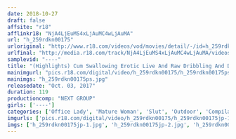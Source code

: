 ```yaml
---
date: 2018-10-27
draft: false
affsite: "r18"
afflinkr18: "NjA4LjEuMS4xLjAuMC4wLjAuMA"
url: "h_259rdkn00175"
urloriginal: "http://www.r18.com/videos/vod/movies/detail/-/id=h_259rdkn00175"
urlfinal: "http://media.r18.com/track/NjA4LjEuMS4xLjAuMC4wLjAuMA/videos/vod/movies/detail/-/id=h_259rdkn00175"
samplevid: "----"
title: "(Highlights) Cum Swallowing Erotic Live And Raw Dribbling And Dripping Sex 120 Minutes!"
mainimgurl: "pics.r18.com/digital/video/h_259rdkn00175/h_259rdkn00175ps.jpg"
mainimgs: "h_259rdkn00175ps.jpg"
releasedate: "Oct. 03, 2017"
duration: 119
productioncomp: "NEXT GROUP"
girls: ['----']
categories: ['Office Lady', 'Mature Woman', 'Slut', 'Outdoor', 'Compilation']
imgurls: ['pics.r18.com/digital/video/h_259rdkn00175/h_259rdkn00175jp-1.jpg', 'pics.r18.com/digital/video/h_259rdkn00175/h_259rdkn00175jp-2.jpg', 'pics.r18.com/digital/video/h_259rdkn00175/h_259rdkn00175jp-3.jpg', 'pics.r18.com/digital/video/h_259rdkn00175/h_259rdkn00175jp-4.jpg', 'pics.r18.com/digital/video/h_259rdkn00175/h_259rdkn00175jp-5.jpg', 'pics.r18.com/digital/video/h_259rdkn00175/h_259rdkn00175jp-6.jpg', 'pics.r18.com/digital/video/h_259rdkn00175/h_259rdkn00175jp-7.jpg', 'pics.r18.com/digital/video/h_259rdkn00175/h_259rdkn00175jp-8.jpg', 'pics.r18.com/digital/video/h_259rdkn00175/h_259rdkn00175jp-9.jpg', 'pics.r18.com/digital/video/h_259rdkn00175/h_259rdkn00175jp-10.jpg', 'pics.r18.com/digital/video/h_259rdkn00175/h_259rdkn00175jp-11.jpg', 'pics.r18.com/digital/video/h_259rdkn00175/h_259rdkn00175jp-12.jpg', 'pics.r18.com/digital/video/h_259rdkn00175/h_259rdkn00175jp-13.jpg', 'pics.r18.com/digital/video/h_259rdkn00175/h_259rdkn00175jp-14.jpg', 'pics.r18.com/digital/video/h_259rdkn00175/h_259rdkn00175jp-15.jpg', 'pics.r18.com/digital/video/h_259rdkn00175/h_259rdkn00175jp-16.jpg', 'pics.r18.com/digital/video/h_259rdkn00175/h_259rdkn00175jp-17.jpg', 'pics.r18.com/digital/video/h_259rdkn00175/h_259rdkn00175jp-18.jpg', 'pics.r18.com/digital/video/h_259rdkn00175/h_259rdkn00175jp-19.jpg', 'pics.r18.com/digital/video/h_259rdkn00175/h_259rdkn00175jp-20.jpg']
imgs: ['h_259rdkn00175jp-1.jpg', 'h_259rdkn00175jp-2.jpg', 'h_259rdkn00175jp-3.jpg', 'h_259rdkn00175jp-4.jpg', 'h_259rdkn00175jp-5.jpg', 'h_259rdkn00175jp-6.jpg', 'h_259rdkn00175jp-7.jpg', 'h_259rdkn00175jp-8.jpg', 'h_259rdkn00175jp-9.jpg', 'h_259rdkn00175jp-10.jpg', 'h_259rdkn00175jp-11.jpg', 'h_259rdkn00175jp-12.jpg', 'h_259rdkn00175jp-13.jpg', 'h_259rdkn00175jp-14.jpg', 'h_259rdkn00175jp-15.jpg', 'h_259rdkn00175jp-16.jpg', 'h_259rdkn00175jp-17.jpg', 'h_259rdkn00175jp-18.jpg', 'h_259rdkn00175jp-19.jpg', 'h_259rdkn00175jp-20.jpg']
---
```

